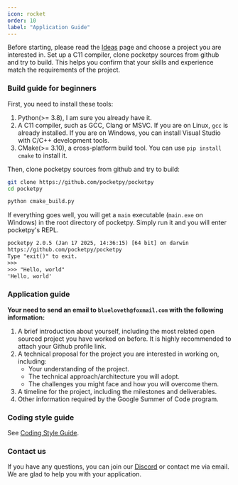 ```yaml
---
icon: rocket
order: 10
label: "Application Guide"
---
```


Before starting, please read the [Ideas](./ideas.md) page and choose a project you are interested in.
Set up a C11 compiler, clone pocketpy sources from github and try to build.
This helps you confirm that your skills and experience match the requirements of the project.

### Build guide for beginners

First, you need to install these tools:

1. Python(>= 3.8), I am sure you already have it.
2. A C11 compiler, such as GCC, Clang or MSVC. If you are on Linux, `gcc` is already installed. If you are on Windows, you can install Visual Studio with C/C++ development tools.
3. CMake(>= 3.10), a cross-platform build tool. You can use `pip install cmake` to install it.

Then, clone pocketpy sources from github and try to build:
```bash
git clone https://github.com/pocketpy/pocketpy
cd pocketpy

python cmake_build.py
```

If everything goes well, you will get a `main` executable (`main.exe` on Windows) in the root directory of pocketpy.
Simply run it and you will enter pocketpy's REPL.
```txt
pocketpy 2.0.5 (Jan 17 2025, 14:36:15) [64 bit] on darwin
https://github.com/pocketpy/pocketpy
Type "exit()" to exit.
>>> 
>>> "Hello, world"
'Hello, world'
```

### Application guide

**Your need to send an email to `blueloveth@foxmail.com` with the following information:**

1. A brief introduction about yourself, including the most related open sourced project you have worked on before. It is highly recommended to attach your Github profile link.
2. A technical proposal for the project you are interested in working on, including:
    + Your understanding of the project.
    + The technical approach/architecture you will adopt.
    + The challenges you might face and how you will overcome them.
3. A timeline for the project, including the milestones and deliverables.
4. Other information required by the Google Summer of Code program.

### Coding style guide

See [Coding Style Guide](../coding_style_guide.md).

### Contact us

If you have any questions, you can join our [Discord](https://discord.gg/WWaq72GzXv)
or contact me via email.
We are glad to help you with your application.
